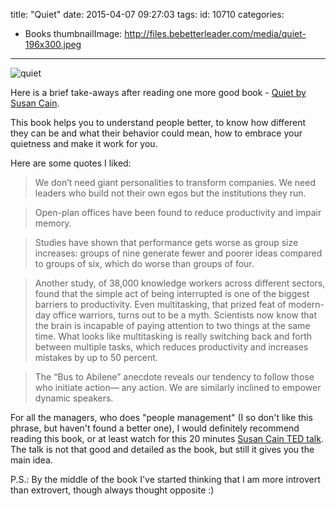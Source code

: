 title: "Quiet"
date: 2015-04-07 09:27:03
tags:
id: 10710
categories:
  - Books
thumbnailImage: http://files.bebetterleader.com/media/quiet-196x300.jpeg
---

![quiet](http://files.bebetterleader.com/media/quiet-196x300.jpeg)

Here is a brief take-aways after reading one more good book - [Quiet by Susan Cain](http://www.amazon.com/Quiet-power-introverts-world-talking-ebook/dp/B0074YVW1G/ref=tmm_kin_swatch_0?_encoding=UTF8&amp;colid=35LOWQ4FF0B1T&amp;sr=&amp;qid=&amp;coliid=I2AOFX45GMPDML).

This book helps you to understand people better, to know how different they can be and what their behavior could mean, how to embrace your quietness and make it work for you.

Here are some quotes I liked:

> We don’t need giant personalities to transform companies. We need leaders who build not their own egos but the institutions they run.

> Open-plan offices have been found to reduce productivity and impair memory.

> Studies have shown that performance gets worse as group size increases: groups of nine generate fewer and poorer ideas compared to groups of six, which do worse than groups of four.

> Another study, of 38,000 knowledge workers across different sectors, found that the simple act of being interrupted is one of the biggest barriers to productivity. Even multitasking, that prized feat of modern-day office warriors, turns out to be a myth. Scientists now know that the brain is incapable of paying attention to two things at the same time. What looks like multitasking is really switching back and forth between multiple tasks, which reduces productivity and increases mistakes by up to 50 percent.

> The “Bus to Abilene” anecdote reveals our tendency to follow those who initiate action— any action. We are similarly inclined to empower dynamic speakers.

For all the managers, who does "people management" (I so don't like this phrase, but haven't found a better one), I would definitely recommend reading this book, or at least watch for this 20 minutes [Susan Cain TED talk](https://www.ted.com/talks/susan_cain_the_power_of_introverts). The talk is not that good and detailed as the book, but still it gives you the main idea.

P.S.: By the middle of the book I've started thinking that I am more introvert than extrovert, though always thought opposite :)